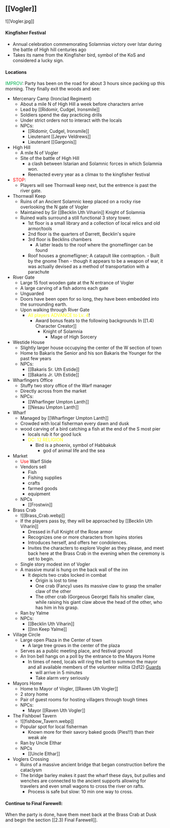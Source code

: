 ## [[Vogler]]

![[Vogler.jpg]]
#### Kingfisher Festival
- Annual celebration commemorating Solamnias victory over Istar during the battle of High hill centuries ago
- Takes its name from the Kingfisher bird, symbol of the KoS and considered a lucky sign. 
#### Locations
<span style="color:rgb(0, 176, 80)">IMPROV</span>:
Party has been on the road for about 3 hours since packing up this morning.
They finally exit the woods and see:
- Mercenary Camp (Ironclad Regiment)
	- About a mile N of High Hill a week before characters arrive
	- Lead by [[Ridomir, Cudgel, Ironsmile]] 
	- Soldiers spend the day practicing drills
	- Under strict orders not to interact with the locals
	- NPCs:
		- [[Ridomir, Cudgel, Ironsmile]] 
		- Lieutenant [[Jeyev Veldrews]] 
		- Lieutenant [[Gargonis]] 
- High Hill
	- A mile N of Vogler
	- Site of the battle of High Hill
		- a clash between Istarian and Solamnic forces in which Solamnia won.
		- Reenacted every year as a climax to the kingfisher festival
- <span style="color:rgb(255, 0, 0)">STOP</span>:
	- Players will see Thornwall keep next, but the entrence is past the river gate.
- Thornwall Keep
	- Ruins of an Ancient Solamnic keep placed on a rocky rise overlooking the N gate of Vogler
	- Maintained by Sir [[Becklin Uth Viharin]] Knight of Solamnia
	- Ruined walls surround a still functional 3 story tower. 
		- 1st floor is a small library and a collection of local relics and old armor/tools
		- 2nd floor is the quarters of Darrett, Becklin's squire
		- 3rd floor is Becklins chambers
			- A latter leads to the roof where the gnomeflinger can be found
		- Roof houses a gnomefligner; A catapult like contraption. 
				- Built by the gnome Then 
				- though it appears to be a weapon of war, it was actually devised as a method of transportation with a parachute
- River Gate
	- Large 15 foot wooden gate at the N entrance of Vogler
	- A large carving of a fish adorns each gate
	- Unguarded
	- Doors have been open for so long, they have been embedded into the surrounding earth.
	- Upon walking through River Gate
		- <span style="color:rgb(255, 255, 0)">All players ADVANCE to Lv. 4</span>!
			- Award bonus feats to the following backgrounds In [[1.4) Character Creator]] 
				- Knight of Solamnia
					- Mage of High Sorcery
- Westide House
	- Slightly larger house occupying the center of the W section of town
	- Home to Bakaris the Senior and his son Bakaris the Younger for the past few years 
	- NPCs:
		- [[Bakaris Sr. Uth Estide]] 
		- [[Bakaris Jr. Uth Estide]] 
- Wharfingers Office
	- Stuffy two story office of the Warf manager
	- Directly across from the market
	- NPCs:
		- [[Wharfinger Umpton Lanth]] 
		- [[Nesau Umpton Lanth]] 
- Wharf
	- Managed by [[Wharfinger Umpton Lanth]] 
	- Crowded with local fisherman every dawn and dusk
	- wood carving of a bird catching a fish at the end of the S most pier
		- locals rub it for good luck 
		- <span style="color:rgb(255, 255, 0)">DC: 12 RELIGION</span> 
			- Bird is a phoenix, symbol of Habbakuk
				- god of animal life and the sea
- Market
	- <span style="color:rgb(255, 0, 0)">Use</span> Warf Slide
	- Vendors sell
		- Fish
		- Fishing supplies
		- crafts
		- farmed goods
		- equipment
	- NPCs
		- [[Frostwin]] 
- Brass Crab
	- ![[Brass_Crab.webp]]
	- If the players pass by, they will be approached by [[Becklin Uth Viharin]] 
		- Dressed in Full Knight of the Rose armor
		- Recognizes one or more characters from Ispins stories
		- Introduces herself, and offers her condolences.
		- Invites the characters to explore Vogler as they please, and meet back here at the Brass Crab in the evening when the ceremony is set to begin. 
	- Single story modest inn of Vogler
	- A massive mural is hung on the back wall of the inn
		- It depicts two crabs locked in combat
			- Origin is lost to time
			- One crab (Fancy) uses its massive claw to grasp the smaller claw of the other
			- The other crab (Gorgeous George) flails his smaller claw, while raising his giant claw above the head of the other, who has him in his grasp. 
	- Ran by Yalme
	- NPCs:
		- [[Becklin Uth Viharin]] 
		- [[Inn Keep Yalme]] 
- Village Circle
	- Large open Plaza in the Center of town
		- A large tree grows in the center of the plaza
	- Serves as a public meeting place, and festival ground
	- An Iron bell hangs on a poll by the entrance to the Mayors Home
		- In times of need, locals will ring the bell to summon the mayor and all available members of the volunteer militia (2d12) [Guards](https://www.dndbeyond.com/monsters/16915-guard?srsltid=AfmBOopM3cQeIw0LEnY7lg-vy2dN9xF-5kjOk2VDIVAx6OWjIpJexEA_) 
			- will arrive in 5 minutes
			- Take alarm very seriously 
- Mayors Home
	- Home to Mayor of Vogler, [[Raven Uth Vogler]] 
	- 2 story home
	- Pair of guest rooms for hosting villagers through tough times
	- NPCs:
		- Mayor [[Raven Uth Vogler]]
- The Fishbowl Tavern
	- ![[fishbow_Tavern.webp]]
	- Popular spot for local fisherman
		- Known more for their savory baked goods (Pies!!!) than their weak ale
	- Ran by Uncle Elthar
	- NPCs
		- [[Uncle Elthar]] 
- Voglers Crossing
	- Ruins of a massive ancient bridge that began construction before the cataclysm
	- The bridge barley makes it past the wharf these days, but pullies and wenches are connected to the ancient supports allowing for travelers and even small wagons to cross the river on rafts. 
		- Process is safe but slow: 10 min one way to cross. 

#### Continue to Final Farewell:
When the party is done, have them meet back at the Brass Crab at Dusk and begin the section [[2.3) Final Farewell]]. 